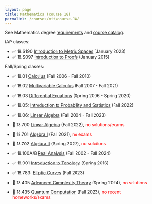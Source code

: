 ```yaml
---
layout: page
title: Mathematics (course 18)
permalink: /courses/mit/course-18/
---
```


See Mathematics degree [requirements](https://math.mit.edu/academics/undergrad/major/) and [course catalog](http://student.mit.edu/catalog/m18a.html).

IAP classes:
- ✅ 18.S190 [Introduction to Metric Spaces](https://ocw.mit.edu/courses/18-s190-introduction-to-metric-spaces-january-iap-2023/) (January 2023)
- ✅ 18.S097 [Introduction to Proofs](https://math.mit.edu/classes/proofsiap/) (January 2015)

Fall/Spring classes:
- ✅ 18.01 [Calculus](/courses/mit/course-18/18-01/) (Fall 2006 - Fall 2010)
- ✅ 18.02 [Multivariable Calculus](/courses/mit/course-18/18-02/) (Fall 2007 - Fall 2021)
- ✅ 18.03 [Differential Equations](/courses/mit/course-18/18-03/) (Spring 2006 - Spring 2020)
- ✅ 18.05: [Introduction to Probability and Statistics](/courses/mit/course-18/18-05/) (Fall 2022)
- ✅ 18.06: [Linear Algebra](https://web.mit.edu/18.06/www/) (Fall 2004 - Fall 2023)
- 🔄 18.700 [Linear Algebra](/courses/mit/course-18/18-700/) (Fall 2022), <span style="color:red">no solutions/exams</span>
- 🔄 18.701 [Algebra I](/courses/mit/course-18/18-701/) (Fall 2021), <span style="color:red">no exams</span>
- 🔄 18.702 [Algebra II](/courses/mit/course-18/18-702/) (Spring 2022), <span style="color:red">no solutions</span>
- ✅ 18.100A/B [Real Analysis](/courses/mit/course-18/18-100/) (Fall 2002 - Fall 2024)

- ✅ 18.901 [Introduction to Topology](https://math.mit.edu/~jhirsh/topology.html) (Spring 2016)
- ✅ 18.783: [Elliptic Curves](https://math.mit.edu/classes/18.783/2023/) (Fall 2023)
- 🔄 18.405 [Advanced Complexity Theory](/courses/mit/course-18/18-405/) (Spring 2024), <span style="color:red">no solutions</span>
- 🔄 18.435 [Quantum Computation](/courses/mit/course-18/18-435/) (Fall 2023), <span style="color:red">no recent homeworks/exams</span>

